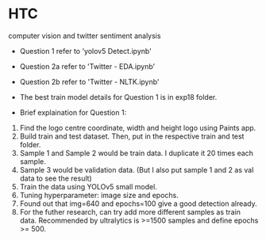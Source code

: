 # HTC
computer vision and twitter sentiment analysis

- Question 1 refer to 'yolov5 Detect.ipynb'
- Question 2a refer to 'Twitter - EDA.ipynb'
- Question 2b refer to 'Twitter - NLTK.ipynb'

- The best train model details for Question 1 is in exp18 folder.

- Brief explaination for Question 1:
1. Find the logo centre coordinate, width and height logo using Paints app.
2. Build train and test dataset. Then, put in the respective train and test folder.
3. Sample 1 and Sample 2 would be train data. I duplicate it 20 times each sample.
4. Sample 3 would be validation data. (But I also put sample 1 and 2 as val data to see the result)
5. Train the data using YOLOv5 small model. 
6. Tuning hyperparameter: image size and epochs.
7. Found out that img=640 and epochs=100 give a good detection already.
8. For the futher research, can try add more different samples as train data. Recommended by ultralytics is >=1500 samples and define epochs >= 500. 
